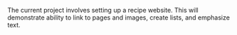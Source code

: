 The current project involves setting up a recipe website. This will demonstrate ability to link to pages and images, create lists, and emphasize text.
